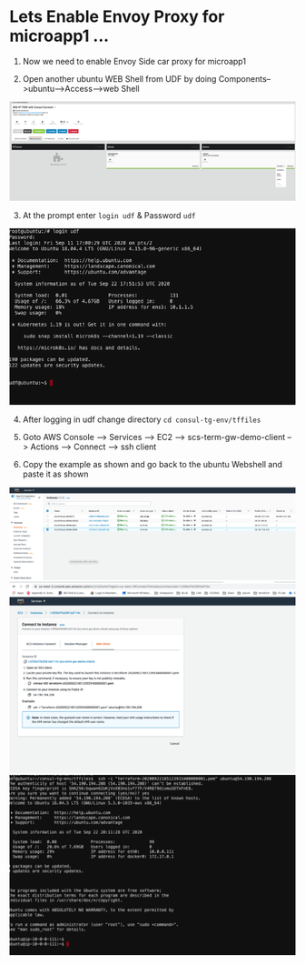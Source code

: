 # Lets Enable Envoy Proxy for microapp1 ...

1. Now we need to enable Envoy Side car proxy for microapp1

2. Open another ubuntu WEB Shell from UDF by doing Components–>ubuntu–>Access–>web Shell

 ![alt text](../../../../../../images/webshell.png)

3. At the prompt enter ``` login udf ``` & Password ``` udf ```


 ![alt text](../../../../../../images/less1-4.png)

4. After logging in udf change directory ```cd consul-tg-env/tffiles```

5. Goto AWS Console –> Services —> EC2 –> scs-term-gw-demo-client –> Actions –> Connect —> ssh client

6. Copy the example as shown and go back to the ubuntu Webshell and paste it as shown


 ![alt text](../../../../../../images/awsmicro1.png)
 ![alt text](../../../../../../images/awsmicro2.png)
 ![alt text](../../../../../../images/ubuntussh.png)

